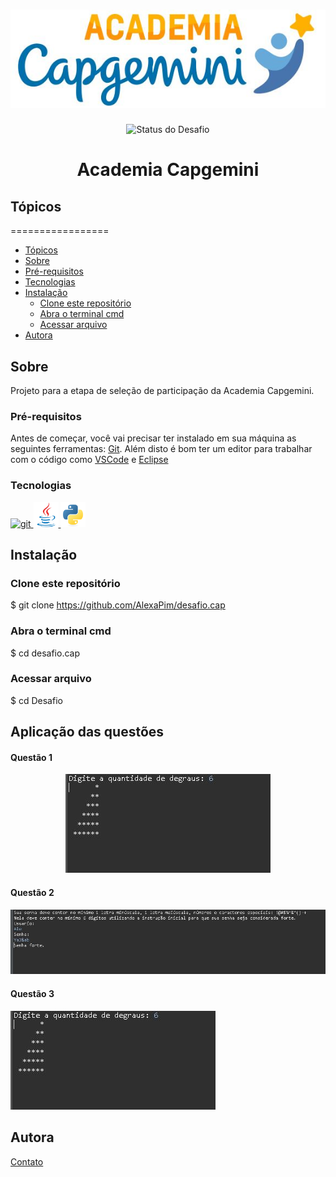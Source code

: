 <h1 align="center">
  <img alt="Academia Capgemini" title="#AcademiaCapgemini" src="assets/academiaCapgemini.JPG" />
</h1>

<div align="center" align-items = "center">
<img alt = "Status do Desafio" title = "Status" src = "https://img.shields.io/badge/STATUS-CONCLU%C3%8DDO-green">
</div>

<h1 align="center">Academia Capgemini</h1>

## Tópicos
=================
<!--ts-->
   - [Tópicos](#tópicos)
   - [Sobre](#sobre)
   - [Pré-requisitos](#pré-requisitos)
   - [Tecnologias](#tecnologias)
   - [Instalação](#instalação)
      - [Clone este repositório](#clone-este-repositório)
      - [Abra o terminal cmd](#abra-o-terminal-cmd)
      - [Acessar arquivo](#acessar-arquivo)
   - [Autora](#autora)
<!--te-->

## Sobre
<p>Projeto para a etapa de seleção de participação da Academia Capgemini. </p>

### Pré-requisitos

Antes de começar, você vai precisar ter instalado em sua máquina as seguintes ferramentas:
[Git](https://git-scm.com). 
Além disto é bom ter um editor para trabalhar com o código como [VSCode](https://code.visualstudio.com/) e [Eclipse](https://img.shields.io/badge/Eclipse-FE7A16.svg?style=for-the-badge&logo=Eclipse&logoColor=white)

### Tecnologias

<p align="left"> </a> <a href="https://git-scm.com/" target="_blank" rel="noreferrer"> <img src="https://www.vectorlogo.zone/logos/git-scm/git-scm-icon.svg" alt="git" width="40" height="40"/> </a> <a href="https://www.java.com" target="_blank" rel="noreferrer"> <img src="https://raw.githubusercontent.com/devicons/devicon/master/icons/java/java-original.svg" alt="java" width="40" height="40"/> </a>  <a href="https://www.python.org" target="_blank" rel="noreferrer"><img src="https://raw.githubusercontent.com/devicons/devicon/master/icons/python/python-original.svg" alt="python" width="40" height="40"/> </a> </p>

## Instalação


### Clone este repositório
$ git clone <https://github.com/AlexaPim/desafio.cap>

### Abra o terminal cmd
$ cd desafio.cap

### Acessar arquivo
$ cd Desafio

## Aplicação das questões

<h4>Questão 1</h4>
<div align="center">
    <img src="assets/resposta1.JPG"></img>
</div>

#### Questão 2
<div>
    <img src="assets/resposta2.JPG"></img>
</div>

#### Questão 3
<div>
    <img src="assets/resposta1.JPG"></img>
</div>

## Autora
<a href="https://www.linkedin.com/in/alexssandra-pimentel/" target="_blank" rel="noreferrer">Contato</a>

